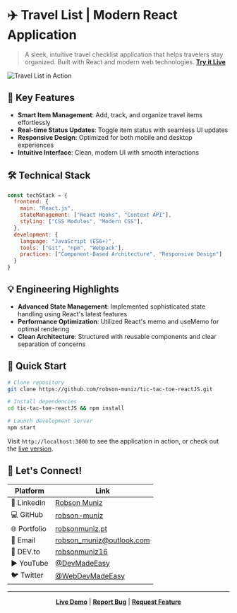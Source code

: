 # ✈️ Travel List | Modern React Application

> A sleek, intuitive travel checklist application that helps travelers stay organized. Built with React and modern web technologies. **[Try it Live](https://travel-list.robsonmuniz.pt)**

![Travel List in Action](https://github.com/user-attachments/assets/e75ebd76-8603-472c-a49c-6f8c508444d8)

## 🚀 Key Features

- **Smart Item Management**: Add, track, and organize travel items effortlessly
- **Real-time Status Updates**: Toggle item status with seamless UI updates
- **Responsive Design**: Optimized for both mobile and desktop experiences
- **Intuitive Interface**: Clean, modern UI with smooth interactions

## 🛠️ Technical Stack

```javascript
const techStack = {
  frontend: {
    main: "React.js",
    stateManagement: ["React Hooks", "Context API"],
    styling: ["CSS Modules", "Modern CSS"],
  },
  development: {
    language: "JavaScript (ES6+)",
    tools: ["Git", "npm", "Webpack"],
    practices: ["Component-Based Architecture", "Responsive Design"]
  }
}
```

## 💡 Engineering Highlights

- **Advanced State Management**: Implemented sophisticated state handling using React's latest features
- **Performance Optimization**: Utilized React's memo and useMemo for optimal rendering
- **Clean Architecture**: Structured with reusable components and clear separation of concerns

## 🔧 Quick Start

```bash
# Clone repository
git clone https://github.com/robson-muniz/tic-tac-toe-reactJS.git

# Install dependencies
cd tic-tac-toe-reactJS && npm install

# Launch development server
npm start
```

Visit `http://localhost:3000` to see the application in action, or check out the [live version](https://travel-list.robsonmuniz.pt).

## 🤝 Let's Connect!

| Platform | Link |
|----------|------|
| 💼 LinkedIn | [Robson Muniz](https://www.linkedin.com/in/robson-muniz/) |
| 💻 GitHub | [robson-muniz](https://github.com/robson-muniz/) |
| 🌐 Portfolio | [robsonmuniz.pt](https://www.robsonmuniz.pt) |
| 📧 Email | [robson_muniz@outlook.com](mailto:robson_muniz@outlook.com) |
| 📝 DEV.to | [robsonmuniz16](https://dev.to/robsonmuniz16) |
| ▶️ YouTube | [@DevMadeEasy](https://www.youtube.com/@DevMadeEasy) |
| 🐦 Twitter | [@WebDevMadeEasy](https://x.com/WebDevMadeEasy) |

---

<div align="center">

**[Live Demo](https://travel-list.robsonmuniz.pt)** | **[Report Bug](https://github.com/robson-muniz/tic-tac-toe-reactJS/issues)** | **[Request Feature](https://github.com/robson-muniz/tic-tac-toe-reactJS/issues)**

</div>
